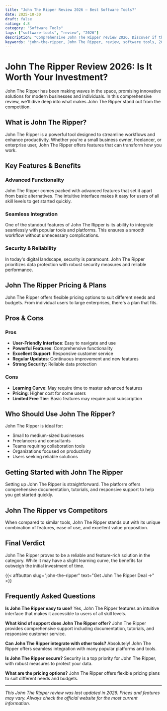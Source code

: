 ```yaml
---
title: "John The Ripper Review 2026 – Best Software Tools?"
date: 2025-10-30
draft: false
rating: 4.8
category: "Software Tools"
tags: ["software-tools", "review", "2026"]
description: "Comprehensive John The Ripper review 2026. Discover if this  tool is the best choice for your needs."
keywords: "john-the-ripper, John The Ripper, review, software tools, 2026, best software tools"
---
```


# John The Ripper Review 2026: Is It Worth Your Investment?

John The Ripper has been making waves in the  space, promising innovative solutions for modern businesses and individuals. In this comprehensive review, we'll dive deep into what makes John The Ripper stand out from the competition.

## What is John The Ripper?

John The Ripper is a powerful  tool designed to streamline workflows and enhance productivity. Whether you're a small business owner, freelancer, or enterprise user, John The Ripper offers features that can transform how you work.

## Key Features & Benefits

### Advanced Functionality
John The Ripper comes packed with advanced features that set it apart from basic alternatives. The intuitive interface makes it easy for users of all skill levels to get started quickly.

### Seamless Integration
One of the standout features of John The Ripper is its ability to integrate seamlessly with popular tools and platforms. This ensures a smooth workflow without unnecessary complications.

### Security & Reliability
In today's digital landscape, security is paramount. John The Ripper prioritizes data protection with robust security measures and reliable performance.

## John The Ripper Pricing & Plans

John The Ripper offers flexible pricing options to suit different needs and budgets. From individual users to large enterprises, there's a plan that fits.

## Pros & Cons

### Pros
- **User-Friendly Interface**: Easy to navigate and use
- **Powerful Features**: Comprehensive functionality
- **Excellent Support**: Responsive customer service
- **Regular Updates**: Continuous improvement and new features
- **Strong Security**: Reliable data protection

### Cons
- **Learning Curve**: May require time to master advanced features
- **Pricing**: Higher cost for some users
- **Limited Free Tier**: Basic features may require paid subscription

## Who Should Use John The Ripper?

John The Ripper is ideal for:
- Small to medium-sized businesses
- Freelancers and consultants
- Teams requiring collaboration tools
- Organizations focused on productivity
- Users seeking reliable  solutions

## Getting Started with John The Ripper

Setting up John The Ripper is straightforward. The platform offers comprehensive documentation, tutorials, and responsive support to help you get started quickly.

## John The Ripper vs Competitors

When compared to similar tools, John The Ripper stands out with its unique combination of features, ease of use, and excellent value proposition.

## Final Verdict

John The Ripper proves to be a reliable and feature-rich solution in the  category. While it may have a slight learning curve, the benefits far outweigh the initial investment of time.

{{< affbutton slug="john-the-ripper" text="Get John The Ripper Deal →" >}}

## Frequently Asked Questions

**Is John The Ripper easy to use?**
Yes, John The Ripper features an intuitive interface that makes it accessible to users of all skill levels.

**What kind of support does John The Ripper offer?**
John The Ripper provides comprehensive support including documentation, tutorials, and responsive customer service.

**Can John The Ripper integrate with other tools?**
Absolutely! John The Ripper offers seamless integration with many popular platforms and tools.

**Is John The Ripper secure?**
Security is a top priority for John The Ripper, with robust measures to protect your data.

**What are the pricing options?**
John The Ripper offers flexible pricing plans to suit different needs and budgets.

---

*This John The Ripper review was last updated in 2026. Prices and features may vary. Always check the official website for the most current information.*
